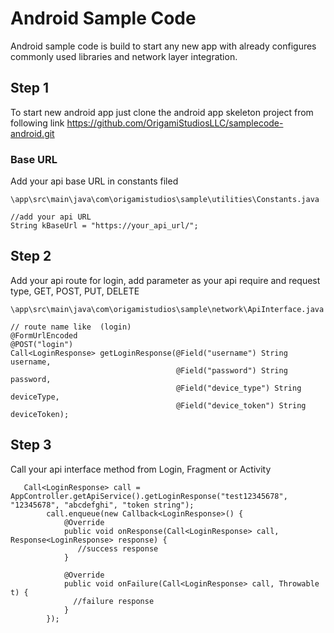 # Android Sample Code

Android sample code is build to start any new app with already configures commonly used libraries and network layer integration.


## Step 1

To start new android app just clone the android app skeleton project from following link
https://github.com/OrigamiStudiosLLC/samplecode-android.git


### Base URL

Add your api base URL in constants filed

```
\app\src\main\java\com\origamistudios\sample\utilities\Constants.java

//add your api URL
String kBaseUrl = "https://your_api_url/";

```

## Step 2

Add your api route for login,  add parameter as your api require and request type, GET, POST, PUT, DELETE

```
\app\src\main\java\com\origamistudios\sample\network\ApiInterface.java

// route name like  (login)
@FormUrlEncoded
@POST("login")
Call<LoginResponse> getLoginResponse(@Field("username") String username,
                                     @Field("password") String password,
                                     @Field("device_type") String deviceType,
                                     @Field("device_token") String deviceToken);
```

## Step 3

Call your api interface method from Login, Fragment or Activity

```
   Call<LoginResponse> call = AppController.getApiService().getLoginResponse("test12345678", "12345678", "abcdefghi", "token string");
        call.enqueue(new Callback<LoginResponse>() {
            @Override
            public void onResponse(Call<LoginResponse> call, Response<LoginResponse> response) {
               //success response
            }

            @Override
            public void onFailure(Call<LoginResponse> call, Throwable t) {
              //failure response
            }
        });
```
